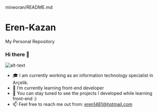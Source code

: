 mineoran/README.md
# Eren-Kazan
My Personal Repository
### Hi there 👋


![alt-text](https://i.pinimg.com/originals/37/88/f5/3788f590a3342071e16957d047bc43d3.gif)


- :mortar_board: I am currently working as an information technology specialist in Arçelik.
- 🔭 I’m currently learning front-end developer
- 🌱 You can stay tuned to see the projects I developed while learning front-end :)
- 📫 Feel free to reach me out from: eren1481@hotmail.com
